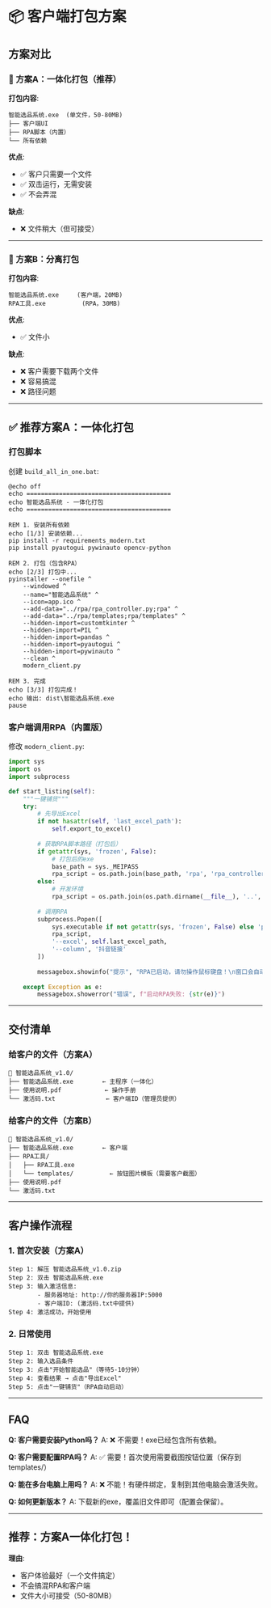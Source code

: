 # 📦 客户端打包方案

## 方案对比

### 🥇 方案A：一体化打包（推荐）

**打包内容**:
```
智能选品系统.exe  (单文件，50-80MB)
├── 客户端UI
├── RPA脚本（内置）
└── 所有依赖
```

**优点**:
- ✅ 客户只需要一个文件
- ✅ 双击运行，无需安装
- ✅ 不会弄混

**缺点**:
- ❌ 文件稍大（但可接受）

---

### 🥈 方案B：分离打包

**打包内容**:
```
智能选品系统.exe     (客户端，20MB)
RPA工具.exe          (RPA，30MB)
```

**优点**:
- ✅ 文件小

**缺点**:
- ❌ 客户需要下载两个文件
- ❌ 容易搞混
- ❌ 路径问题

---

## ✅ 推荐方案A：一体化打包

### 打包脚本

创建 `build_all_in_one.bat`:

```batch
@echo off
echo ========================================
echo 智能选品系统 - 一体化打包
echo ========================================

REM 1. 安装所有依赖
echo [1/3] 安装依赖...
pip install -r requirements_modern.txt
pip install pyautogui pywinauto opencv-python

REM 2. 打包（包含RPA）
echo [2/3] 打包中...
pyinstaller --onefile ^
    --windowed ^
    --name="智能选品系统" ^
    --icon=app.ico ^
    --add-data="../rpa/rpa_controller.py;rpa" ^
    --add-data="../rpa/templates;rpa/templates" ^
    --hidden-import=customtkinter ^
    --hidden-import=PIL ^
    --hidden-import=pandas ^
    --hidden-import=pyautogui ^
    --hidden-import=pywinauto ^
    --clean ^
    modern_client.py

REM 3. 完成
echo [3/3] 打包完成！
echo 输出: dist\智能选品系统.exe
pause
```

### 客户端调用RPA（内置版）

修改 `modern_client.py`:

```python
import sys
import os
import subprocess

def start_listing(self):
    """一键铺货"""
    try:
        # 先导出Excel
        if not hasattr(self, 'last_excel_path'):
            self.export_to_excel()
        
        # 获取RPA脚本路径（打包后）
        if getattr(sys, 'frozen', False):
            # 打包后的exe
            base_path = sys._MEIPASS
            rpa_script = os.path.join(base_path, 'rpa', 'rpa_controller.py')
        else:
            # 开发环境
            rpa_script = os.path.join(os.path.dirname(__file__), '..', 'rpa', 'rpa_controller.py')
        
        # 调用RPA
        subprocess.Popen([
            sys.executable if not getattr(sys, 'frozen', False) else 'python',
            rpa_script,
            '--excel', self.last_excel_path,
            '--column', '抖音链接'
        ])
        
        messagebox.showinfo("提示", "RPA已启动，请勿操作鼠标键盘！\n窗口会自动最小化到后台")
    
    except Exception as e:
        messagebox.showerror("错误", f"启动RPA失败: {str(e)}")
```

---

## 交付清单

### 给客户的文件（方案A）

```
📁 智能选品系统_v1.0/
├── 智能选品系统.exe        ← 主程序（一体化）
├── 使用说明.pdf            ← 操作手册
└── 激活码.txt              ← 客户端ID（管理员提供）
```

### 给客户的文件（方案B）

```
📁 智能选品系统_v1.0/
├── 智能选品系统.exe        ← 客户端
├── RPA工具/
│   ├── RPA工具.exe
│   └── templates/          ← 按钮图片模板（需要客户截图）
├── 使用说明.pdf
└── 激活码.txt
```

---

## 客户操作流程

### 1. 首次安装（方案A）

```
Step 1: 解压 智能选品系统_v1.0.zip
Step 2: 双击 智能选品系统.exe
Step 3: 输入激活信息:
        - 服务器地址: http://你的服务器IP:5000
        - 客户端ID: (激活码.txt中提供)
Step 4: 激活成功，开始使用
```

### 2. 日常使用

```
Step 1: 双击 智能选品系统.exe
Step 2: 输入选品条件
Step 3: 点击"开始智能选品"（等待5-10分钟）
Step 4: 查看结果 → 点击"导出Excel"
Step 5: 点击"一键铺货"（RPA自动启动）
```

---

## FAQ

**Q: 客户需要安装Python吗？**
A: ❌ 不需要！exe已经包含所有依赖。

**Q: 客户需要配置RPA吗？**
A: ✅ 需要！首次使用需要截图按钮位置（保存到templates/）

**Q: 能在多台电脑上用吗？**
A: ❌ 不能！有硬件绑定，复制到其他电脑会激活失败。

**Q: 如何更新版本？**
A: 下载新的exe，覆盖旧文件即可（配置会保留）。

---

## 推荐：方案A一体化打包！

**理由**:
- 客户体验最好（一个文件搞定）
- 不会搞混RPA和客户端
- 文件大小可接受（50-80MB）



